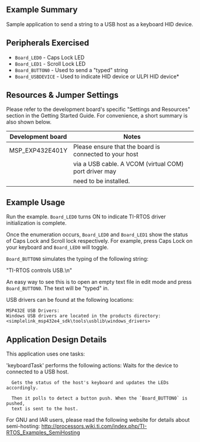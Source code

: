 ## Example Summary

Sample application to send a string to a USB host as a keyboard HID device.

## Peripherals Exercised

* `Board_LED0`  -  Caps Lock LED
* `Board_LED1`  -  Scroll Lock LED
* `Board_BUTTON0` - Used to send a "typed" string
* `Board_USBDEVICE` - Used to indicate HID device or ULPI HID device*

## Resources & Jumper Settings

Please refer to the development board's specific "Settings and Resources"
section in the Getting Started Guide. For convenience, a short summary is also
shown below.

| Development board | Notes |
| --- | --- |
| MSP_EXP432E401Y       | Please ensure that the board is connected to your host |
|   | via a USB cable. A VCOM (virtual COM) port driver may  |
|   | need to be installed.                                  |



## Example Usage

Run the example. `Board_LED0` turns ON to indicate TI-RTOS driver
initialization is complete.

Once the enumeration occurs, `Board_LED0` and `Board_LED1` show the status
of Caps Lock and Scroll lock respectively. For example, press Caps Lock
on your keyboard and `Board_LED0` will toggle.

`Board_BUTTON0` simulates the typing of the following string:

   "TI-RTOS controls USB.\n"

An easy way to see this is to open an empty text file in edit mode and press
`Board_BUTTON0`. The text will be "typed" in.

USB drivers can be found at the following locations:

    MSP432E USB Drivers:
    Windows USB drivers are located in the products directory:
    <simplelink_msp432e4_sdk\tools\usblib\windows_drivers>


## Application Design Details

This application uses one tasks:

  'keyboardTask' performs the following actions:
      Waits for the device to connected to a USB host.

      Gets the status of the host's keyboard and updates the LEDs accordingly.

      Then it polls to detect a button push. When the `Board_BUTTON0` is pushed,
      text is sent to the host.

For GNU and IAR users, please read the following website for details about
semi-hosting:
    http://processors.wiki.ti.com/index.php/TI-RTOS_Examples_SemiHosting
